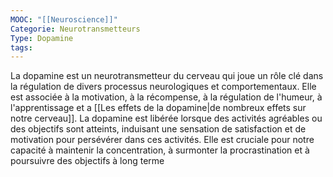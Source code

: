 ```yaml
---
MOOC: "[[Neuroscience]]"
Categorie: Neurotransmetteurs
Type: Dopamine
tags:
---
```

La dopamine est un neurotransmetteur du cerveau qui joue un rôle clé dans la régulation de divers processus neurologiques et comportementaux. Elle est associée à la motivation, à la récompense, à la régulation de l'humeur, à l'apprentissage et a [[Les effets de la dopamine|de nombreux effets sur notre cerveau]]. La dopamine est libérée lorsque des activités agréables ou des objectifs sont atteints, induisant une sensation de satisfaction et de motivation pour persévérer dans ces activités. Elle est cruciale pour notre capacité à maintenir la concentration, à surmonter la procrastination et à poursuivre des objectifs à long terme